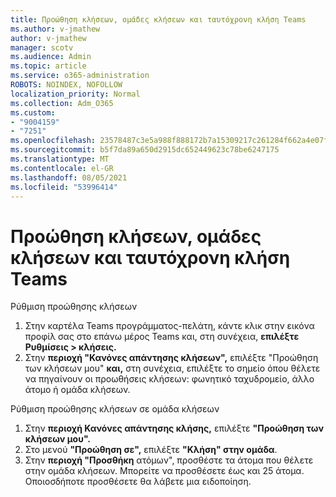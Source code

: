 ```yaml
---
title: Προώθηση κλήσεων, ομάδες κλήσεων και ταυτόχρονη κλήση Teams
ms.author: v-jmathew
author: v-jmathew
manager: scotv
ms.audience: Admin
ms.topic: article
ms.service: o365-administration
ROBOTS: NOINDEX, NOFOLLOW
localization_priority: Normal
ms.collection: Adm_O365
ms.custom:
- "9004159"
- "7251"
ms.openlocfilehash: 23578487c3e5a988f888172b7a15309217c261284f662a4e07f21ba3a4971004
ms.sourcegitcommit: b5f7da89a650d2915dc652449623c78be6247175
ms.translationtype: MT
ms.contentlocale: el-GR
ms.lasthandoff: 08/05/2021
ms.locfileid: "53996414"
---
```

# <a name="call-forwarding-call-groups-and-simultaneous-ring-in-teams"></a>Προώθηση κλήσεων, ομάδες κλήσεων και ταυτόχρονη κλήση Teams

Ρύθμιση προώθησης κλήσεων

1. Στην καρτέλα Teams προγράμματος-πελάτη, κάντε κλικ στην εικόνα προφίλ σας στο επάνω μέρος Teams και, στη συνέχεια, **επιλέξτε Ρυθμίσεις > κλήσεις.**
2. Στην **περιοχή "Κανόνες απάντησης κλήσεων",** επιλέξτε "Προώθηση των κλήσεων μου" **και,** στη συνέχεια, επιλέξτε το σημείο όπου θέλετε να πηγαίνουν οι προωθήσεις κλήσεων: φωνητικό ταχυδρομείο, άλλο άτομο ή ομάδα κλήσεων.

Ρύθμιση προώθησης κλήσεων σε ομάδα κλήσεων

1. Στην **περιοχή Κανόνες απάντησης κλήσης,** επιλέξτε **"Προώθηση των κλήσεων μου".**
2. Στο μενού **"Προώθηση σε",** επιλέξτε **"Κλήση" στην ομάδα**.
3. Στην **περιοχή "Προσθήκη** ατόμων", προσθέστε τα άτομα που θέλετε στην ομάδα κλήσεων. Μπορείτε να προσθέσετε έως και 25 άτομα. Οποιοσδήποτε προσθέσετε θα λάβετε μια ειδοποίηση.
